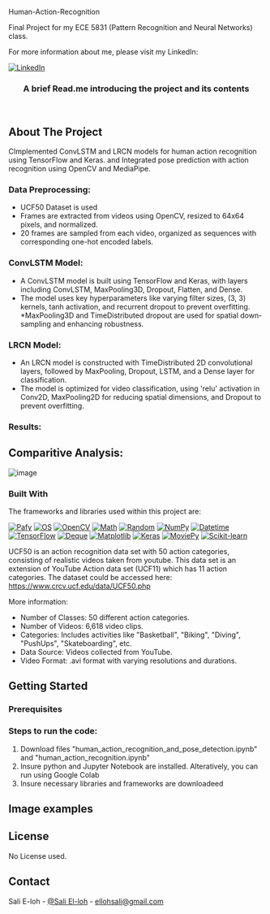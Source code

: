 Human-Action-Recognition

Final Project for my ECE 5831 (Pattern Recognition and Neural Networks) class.

For more information about me, please visit my LinkedIn:

[![LinkedIn][LinkedIn.js]][LinkedIn-url]


<div align="center">
  <h3 align="center">A brief Read.me introducing the project and its contents</h3>
    <br />
  </p>
</div>


<!-- ABOUT THE PROJECT -->
## About The Project

CImplemented ConvLSTM and LRCN models for human action recognition using TensorFlow and Keras. and Integrated pose prediction with action recognition using OpenCV and MediaPipe.

###  Data Preprocessing:

* UCF50 Dataset is used
* Frames are extracted from videos using OpenCV, resized to 64x64 pixels, and normalized.
* 20 frames are sampled from each video, organized as sequences with corresponding one-hot encoded labels.

### ConvLSTM Model:

* A ConvLSTM model is built using TensorFlow and Keras, with layers including ConvLSTM, MaxPooling3D, Dropout, Flatten, and Dense.
* The model uses key hyperparameters like varying filter sizes, (3, 3) kernels, tanh activation, and recurrent dropout to prevent overfitting.
*MaxPooling3D and TimeDistributed dropout are used for spatial down-sampling and enhancing robustness.

### LRCN Model:

* An LRCN model is constructed with TimeDistributed 2D convolutional layers, followed by MaxPooling, Dropout, LSTM, and a Dense layer for classification.
* The model is optimized for video classification, using 'relu' activation in Conv2D, MaxPooling2D for reducing spatial dimensions, and Dropout to prevent overfitting.

### Results:

## Comparitive Analysis:

![image](https://github.com/user-attachments/assets/42e32dfe-f03a-4950-b1cf-8edadd22ff12)


### Built With

The frameworks and libraries used within this project are:

[![Pafy][Pafy.js]][Pafy-url]
[![OS][OS.js]][OS-url]
[![OpenCV][OpenCV.js]][OpenCV-url]
[![Math][Math.js]][Math-url]
[![Random][Random.js]][Random-url]
[![NumPy][NumPy.js]][NumPy-url]
[![Datetime][Datetime.js]][Datetime-url]
[![TensorFlow][TensorFlow.js]][TensorFlow-url]
[![Deque][Deque.js]][Deque-url]
[![Matplotlib][Matplotlib.js]][Matplotlib-url]
[![Keras][Keras.js]][Keras-url]
[![MoviePy][MoviePy.js]][MoviePy-url]
[![Scikit-learn][Scikit-learn.js]][Scikit-learn-url]


<!-- Dataset -->

UCF50 is an action recognition data set with 50 action categories, consisting of realistic videos taken from youtube. This data set is an extension of YouTube Action data set (UCF11) which has 11 action categories. The dataset could be accessed here: https://www.crcv.ucf.edu/data/UCF50.php

More information:
* Number of Classes: 50 different action categories.
*  Number of Videos: 6,618 video clips.
*  Categories: Includes activities like "Basketball", "Biking", "Diving", "PushUps", "Skateboarding", etc.
*  Data Source: Videos collected from YouTube.
*  Video Format: .avi format with varying resolutions and durations.


<!-- GETTING STARTED -->
## Getting Started



### Prerequisites


### Steps to run the code:

1. Download files "human_action_recognition_and_pose_detection.ipynb" and "human_action_recognition.ipynb"
2. Insure python and Jupyter Notebook are installed. Alteratively, you can run using Google Colab
3. Insure necessary libraries and frameworks are downloadeed
   
<!-- NEW LABELS IMAGE EXAMPLES -->
## Image examples




<!-- LICENSE -->
## License

No License used.

<!-- CONTACT -->
## Contact

Sali E-loh - [@Sali El-loh](https://www.linkedin.com/in/salielloh12/) - ellohsali@gmail.com


<!-- MARKDOWN LINKS & IMAGES -->
<!-- https://www.markdownguide.org/basic-syntax/#reference-style-links -->
[LinkedIn.js]: https://img.shields.io/badge/LinkedIn-0077B5?style=for-the-badge&logo=linkedin&logoColor=white
[LinkedIn-url]: https://www.linkedin.com/in/salielloh12/
[Tensorflow.js]: https://img.shields.io/badge/TensorFlow-FF6F00?style=for-the-badge&logo=tensorflow&logoColor=white
[Tensorflow-url]: https://www.tensorflow.org/
[Keras.js]: https://img.shields.io/badge/Keras-D00000?style=for-the-badge&logo=keras&logoColor=white
[Keras-url]: https://keras.io/
[NumPy.js]: https://img.shields.io/badge/NumPy-013243?style=for-the-badge&logo=numpy&logoColor=white
[NumPy-url]: https://numpy.org/
[Matplotlib.js]: https://img.shields.io/badge/Matplotlib-%23ffffff.svg?style=for-the-badge&logo=Matplotlib&logoColor=black
[Matplotlib-url]: https://matplotlib.org/

[Python.js]: https://img.shields.io/badge/Python-3776AB?style=for-the-badge&logo=python&logoColor=white
[Python-url]: https://www.python.org/

[Pafy.js]: https://img.shields.io/badge/Pafy-FF6600?style=for-the-badge
[Pafy-url]: https://github.com/mps-youtube/pafy

[OS.js]: https://img.shields.io/badge/OS-44a833?style=for-the-badge
[OS-url]: https://docs.python.org/3/library/os.html

[OpenCV.js]: https://img.shields.io/badge/OpenCV-5C3EE8?style=for-the-badge&logo=opencv&logoColor=white
[OpenCV-url]: https://opencv.org/

[Math.js]: https://img.shields.io/badge/Math-000000?style=for-the-badge
[Math-url]: https://docs.python.org/3/library/math.html

[Random.js]: https://img.shields.io/badge/Random-44a833?style=for-the-badge
[Random-url]: https://docs.python.org/3/library/random.html

[NumPy.js]: https://img.shields.io/badge/NumPy-013243?style=for-the-badge&logo=numpy&logoColor=white
[NumPy-url]: https://numpy.org/

[Datetime.js]: https://img.shields.io/badge/Datetime-44a833?style=for-the-badge
[Datetime-url]: https://docs.python.org/3/library/datetime.html

[TensorFlow.js]: https://img.shields.io/badge/TensorFlow-FF6F00?style=for-the-badge&logo=tensorflow&logoColor=white
[TensorFlow-url]: https://www.tensorflow.org/

[Deque.js]: https://img.shields.io/badge/Deque-44a833?style=for-the-badge
[Deque-url]: https://docs.python.org/3/library/collections.html#collections.deque

[Matplotlib.js]: https://img.shields.io/badge/Matplotlib-%23ffffff.svg?style=for-the-badge&logo=Matplotlib&logoColor=black
[Matplotlib-url]: https://matplotlib.org/

[Keras.js]: https://img.shields.io/badge/Keras-D00000?style=for-the-badge&logo=keras&logoColor=white
[Keras-url]: https://keras.io/

[MoviePy.js]: https://img.shields.io/badge/MoviePy-FF4500?style=for-the-badge
[MoviePy-url]: https://zulko.github.io/moviepy/

[Scikit-learn.js]: https://img.shields.io/badge/Scikit--learn-F7931E?style=for-the-badge&logo=scikit-learn&logoColor=white
[Scikit-learn-url]: https://scikit-learn.org/




